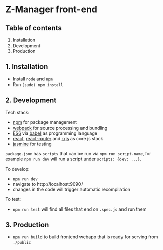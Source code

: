 Z-Manager front-end
===================

## Table of contents
1. Installation
2. Development
3. Production

## 1. Installation
+ Install `node` and `npm`
+ Run `(sudo) npm install`

## 2. Development
Tech stack:
+ [npm](https://www.npmjs.com/) for package management
+ [webpack](http://webpack.github.io/) for source processing and bundling
+ [ES6](https://github.com/lukehoban/es6features) via [babel](https://babeljs.io/) as programming language
+ [react](https://facebook.github.io/react), [react-router](http://rackt.github.io/react-router/) and [rxjs](https://reactive-extensions.github.io/RxJS/) as core js stack
+ [jasmine](http://jasmine.github.io/) for testing

`package.json` has `scripts` that can be run via `npm run script-name`, for
example `npm run dev` will run a script under `scripts: {dev: ...}`.

To develop:
+ `npm run dev`
+ navigate to http://localhost:9090/
+ changes in the code will trigger automatic recompilation

To test:
+ `npm run test` will find all files that end on `.spec.js` and run them

## 3. Production
+ `npm run build` to build frontend webapp that is ready for serving from `./public`
